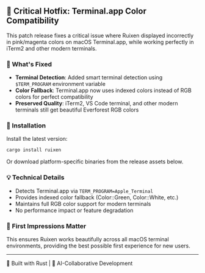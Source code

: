 ## 🐛 Critical Hotfix: Terminal.app Color Compatibility

This patch release fixes a critical issue where Ruixen displayed incorrectly in pink/magenta colors on macOS Terminal.app, while working perfectly in iTerm2 and other modern terminals.

### 🔧 What's Fixed
- **Terminal Detection**: Added smart terminal detection using `$TERM_PROGRAM` environment variable
- **Color Fallback**: Terminal.app now uses indexed colors instead of RGB colors for perfect compatibility
- **Preserved Quality**: iTerm2, VS Code terminal, and other modern terminals still get beautiful Everforest RGB colors

### 🚀 Installation
Install the latest version:
```bash
cargo install ruixen
```

Or download platform-specific binaries from the release assets below.

### 💡 Technical Details
- Detects Terminal.app via `TERM_PROGRAM=Apple_Terminal`
- Provides indexed color fallback (Color::Green, Color::White, etc.)
- Maintains full RGB color support for modern terminals
- No performance impact or feature degradation

### 🎯 First Impressions Matter
This ensures Ruixen works beautifully across all macOS terminal environments, providing the best possible first experience for new users.

---
🦀 Built with Rust | 🤖 AI-Collaborative Development